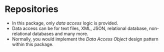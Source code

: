 # Repositories
* In this package, only *data access* logic is provided.
* Data access can be for text files, XML, JSON, relational database, non-relational databases and many more.
* Normally, you would implement the *Data Access Object* design pattern within this package.

